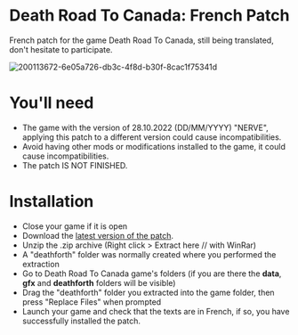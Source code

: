 # Death Road To Canada: French Patch
French patch for the game Death Road To Canada,
still being translated, don't hesitate to participate.

![200113672-6e05a726-db3c-4f8d-b30f-8cac1f75341d](https://user-images.githubusercontent.com/56938765/200358392-2511ac2a-b6c8-4601-9870-331ef7f11807.png)


# You'll need
- The game with the version of 28.10.2022 (DD/MM/YYYY) "NERVE", applying this patch to a different version could cause incompatibilities.
- Avoid having other mods or modifications installed to the game, it could cause incompatibilities.
- The patch IS NOT FINISHED.

# Installation
- Close your game if it is open
- Download the [latest version of the patch](https://github.com/Limeen/death-road-to-canada-fr/releases/download/Incomplet/deathforth.zip).
- Unzip the .zip archive (Right click > Extract here // with WinRar)
- A "deathforth" folder was normally created where you performed the extraction
- Go to Death Road To Canada game's folders (if you are there the **data**, **gfx** and **deathforth** folders will be visible)
- Drag the "deathforth" folder you extracted into the game folder, then press "Replace Files" when prompted
- Launch your game and check that the texts are in French, if so, you have successfully installed the patch.

